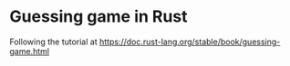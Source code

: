 # Guessing game in Rust

Following the tutorial at https://doc.rust-lang.org/stable/book/guessing-game.html
